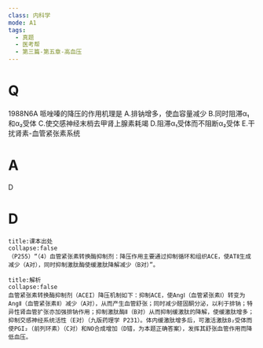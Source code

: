 ```yaml
---
class: 内科学
mode: A1
tags:
  - 真题
  - 医考帮
  - 第三篇-第五章-高血压
---
```


# Q
1988N6A 哌唑嗪的降压的作用机理是
A.排钠增多，使血容量减少
B.同时阻滞α₁和α₂受体
C.使交感神经末梢去甲肾上腺素耗竭
D.阻滞α₁受体而不阻断α₂受体
E.干扰肾素-血管紧张素系统

# A
D
# D
```ad-note
title:课本出处
collapse:false
（P255）“（4）血管紧张素转换酶抑制剂：降压作用主要通过抑制循环和组织ACE，使ATⅡ生成减少（A对），同时抑制激肽酶使缓激肽降解减少（B对）”。
```

```ad-summary
title:解析
collapse:false
血管紧张素转换酶抑制剂（ACEI）降压机制如下：抑制ACE，使AngⅠ（血管紧张素Ⅰ）转变为AngⅡ（血管紧张素Ⅱ）减少（A对），从而产生血管舒张；同时减少醛固酮分泌，以利于排钠；特异性肾血管扩张亦加强排钠作用；抑制激肽酶Ⅱ（B对）从而抑制缓激肽的降解，使缓激肽增多；抑制交感神经系统活性（E对）（九版药理学 P231）。体内缓激肽增多后，可激活激肽B₂受体而使PGI₂（前列环素）（C对）和NO合成增加（D错，为本题正确答案），发挥其舒张血管作用而降低血压。
```

